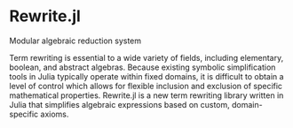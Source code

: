# Rewrite.jl
Modular algebraic reduction system

Term rewriting is essential to a wide variety of fields, including elementary, boolean, and abstract algebras. Because existing symbolic simplification tools in Julia typically operate within fixed domains, it is difficult to obtain a level of control which allows for flexible inclusion and exclusion of specific mathematical properties. Rewrite.jl is a new term rewriting library written in Julia that simplifies algebraic expressions based on custom, domain-specific axioms.
